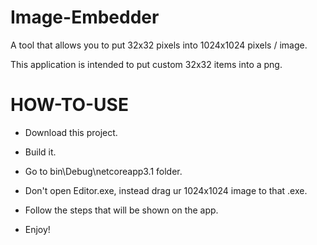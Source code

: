 # Image-Embedder
A tool that allows you to put 32x32 pixels into 1024x1024 pixels / image.

This application is intended to put custom 32x32 items into a png.

# HOW-TO-USE

- Download this project.

- Build it.

- Go to bin\Debug\netcoreapp3.1 folder.

- Don't open Editor.exe, instead drag ur 1024x1024 image to that .exe.

- Follow the steps that will be shown on the app.

- Enjoy!
